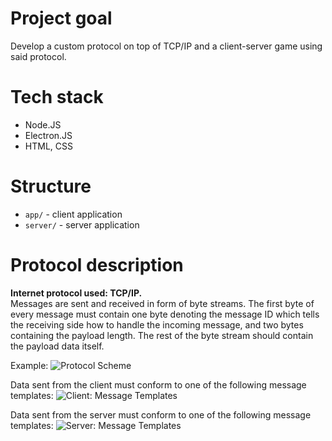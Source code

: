 # Project goal
Develop a custom protocol on top of TCP/IP and a client-server game using said protocol.
# Tech stack 
* Node.JS
* Electron.JS
* HTML, CSS
# Structure
* `app/` - client application
* `server/` - server application
# Protocol description
**Internet protocol used: TCP/IP.**  
Messages are sent and received in form of byte streams.
The first byte of every message must contain one byte denoting the message ID
which tells the receiving side how to handle the incoming message,
and two bytes containing the payload length.
The rest of the byte stream should contain the payload data itself.  

Example:
![Protocol Scheme](https://i.imgur.com/nMNnkSc.jpeg)

Data sent from the client must conform to one
of the following message templates:
![Client: Message Templates](https://i.imgur.com/RT4aF69.png)

Data sent from the server must conform to one
of the following message templates:
![Server: Message Templates](https://i.imgur.com/lkq1zsH.png)